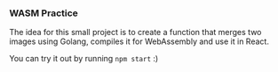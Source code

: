 ### WASM Practice

The idea for this small project is to create a function that merges two images using Golang, compiles it for WebAssembly and use it in React.

You can try it out by running `npm start` :)